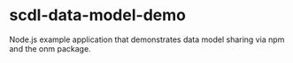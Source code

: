 scdl-data-model-demo
====================

Node.js example application that demonstrates data model sharing via npm and the onm package.
